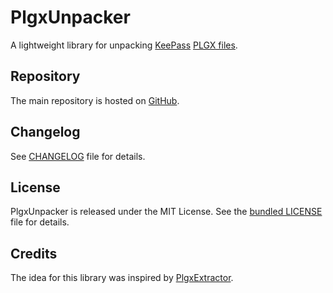 # PlgxUnpacker

A lightweight library for unpacking [KeePass](https://keepass.info/) [PLGX files](https://keepass.info/help/v2_dev/plg_index.html#plgx).

## Repository

The main repository is hosted on [GitHub](https://github.com/cristianst85/PlgxUnpacker).

## Changelog

See [CHANGELOG](https://github.com/cristianst85/PlgxUnpacker/blob/master/CHANGELOG.md) file for details.

## License

PlgxUnpacker is released under the MIT License. See the [bundled LICENSE](https://github.com/cristianst85/PlgxUnpacker/blob/master/LICENSE) file for details.

## Credits

The idea for this library was inspired by [PlgxExtractor](https://github.com/Geograph-us/PlgxExtractor).